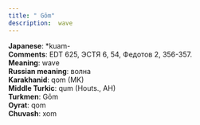 ```yaml
---
title: " Gōm"
description:  wave
---
```


<strong>Japanese</strong>:  *kuam-<br>
<strong>Comments</strong>:  EDT 625, ЭСТЯ 6, 54, Федотов 2, 356-357.<br>
<strong>Meaning</strong>:  wave<br>
<strong>Russian meaning</strong>:  волна<br>
<strong>Karakhanid</strong>:  qom (MK)<br>
<strong>Middle Turkic</strong>:  qum (Houts., AH)<br>
<strong>Turkmen</strong>:  Gōm<br>
<strong>Oyrat</strong>:  qom<br>
<strong>Chuvash</strong>:  xom<br>


